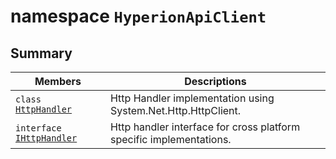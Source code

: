 # namespace `HyperionApiClient` 

## Summary

 Members                                | Descriptions                                
----------------------------------------|---------------------------------------------
`class ` [`HttpHandler`](HyperionApiClient--HttpHandler.md) | Http Handler implementation using System.Net.Http.HttpClient.
`interface ` [`IHttpHandler`](#interface_hyperion_api_client_1_1_i_http_handler) | Http handler interface for cross platform specific implementations.

